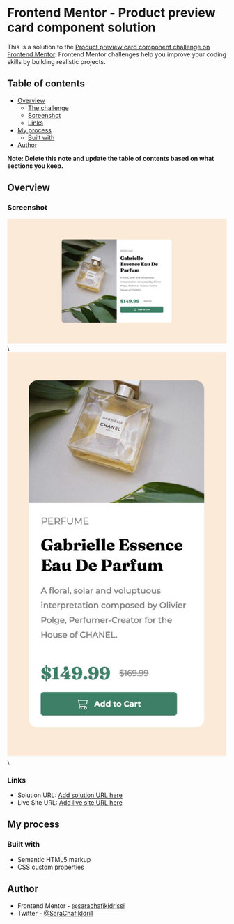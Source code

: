 # Frontend Mentor - Product preview card component solution

This is a solution to the [Product preview card component challenge on Frontend Mentor](https://www.frontendmentor.io/challenges/product-preview-card-component-GO7UmttRfa). Frontend Mentor challenges help you improve your coding skills by building realistic projects. 

## Table of contents

- [Overview](#overview)
  - [The challenge](#the-challenge)
  - [Screenshot](#screenshot)
  - [Links](#links)
- [My process](#my-process)
  - [Built with](#built-with)
- [Author](#author)

**Note: Delete this note and update the table of contents based on what sections you keep.**

## Overview

### Screenshot

![Desltop Version](./public/images/desktop-version.jpg)\\
![Desltop Version](./public/images/mobile-version.jpg)\\

### Links

- Solution URL: [Add solution URL here]()
- Live Site URL: [Add live site URL here]()

## My process

### Built with

- Semantic HTML5 markup
- CSS custom properties


## Author

- Frontend Mentor - [@sarachafikidrissi](https://www.frontendmentor.io/profile/sarachafikidrissi)
- Twitter - [@SaraChafikIdri1](https://twitter.com/SaraChafikIdri1)